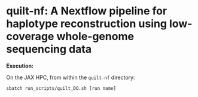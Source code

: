 # quilt-nf: A Nextflow pipeline for haplotype reconstruction using low-coverage whole-genome sequencing data

**Execution:**

On the JAX HPC, from within the `quilt-nf` directory:

``` bash
sbatch run_scripts/quilt_DO.sh [run name]
```
